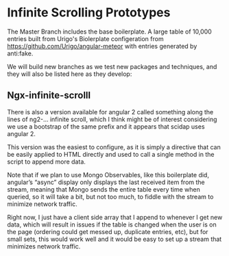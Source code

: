 # Infinite Scrolling Prototypes

The Master Branch includes the base boilerplate. A large table of 10,000 entries built from Urigo's Biolerplate configeration from https://github.com/Urigo/angular-meteor with entries generated by anti:fake.

We will build new branches as we test new packages and techniques, and they will also be listed here as they develop:

## Ngx-infinite-scrolll

There is also a version available for angular 2 called something along the lines of ng2-… infinite scroll, which I think might be of interest considering we use a bootstrap of the same prefix and it appears that scidap uses angular 2. 

This version was the easiest to configure, as it is simply a directive that can be easily applied to HTML directly and used to call a single method in the script to append more data. 

Note that if we plan to use Mongo Observables, like this boilerplate did, angular’s “async” display only displays the last received item from the stream, meaning that Mongo sends the entire table every time when queried, so it will take a bit, but not too much, to fiddle with the stream to minimize network traffic.

Right now, I just have a client side array that I append to whenever I get new data, which  will result in issues if the table is changed when the user is on the page (ordering could get messed up, duplicate entries, etc), but for small sets, this would work well and it would be easy to set up a stream that minimizes network traffic. 